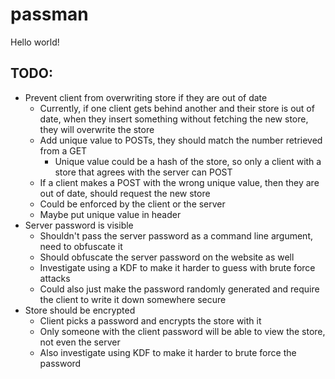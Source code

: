 # passman

Hello world!

## TODO:

* Prevent client from overwriting store if they are out of date
    * Currently, if one client gets behind another and their store is out of date, when they insert something without fetching the new store, they will overwrite the store
    * Add unique value to POSTs, they should match the number retrieved from a GET
        * Unique value could be a hash of the store, so only a client with a store that agrees with the server can POST
    * If a client makes a POST with the wrong unique value, then they are out of date, should request the new store
    * Could be enforced by the client or the server
    * Maybe put unique value in header
* Server password is visible
    * Shouldn't pass the server password as a command line argument, need to obfuscate it
    * Should obfuscate the server password on the website as well
    * Investigate using a KDF to make it harder to guess with brute force attacks
    * Could also just make the password randomly generated and require the client to write it down somewhere secure
* Store should be encrypted
    * Client picks a password and encrypts the store with it
    * Only someone with the client password will be able to view the store, not even the server
    * Also investigate using KDF to make it harder to brute force the password
